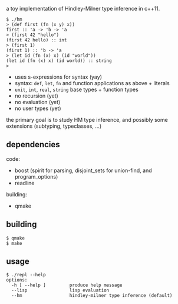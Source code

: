 a toy implementation of Hindley-Milner type inference in c++11.

```
$ ./hm
> (def first (fn (x y) x))
first :: 'a -> 'b -> 'a
> (first 42 "hello")
(first 42 hello) :: int
> (first 1)
(first 1) :: 'b -> 'a
> (let id (fn (x) x) (id "world"))
(let id (fn (x) x) (id world)) :: string
> 
```

- uses s-expressions for syntax (yay)
- syntax: `def`, `let`, `fn` and function applications as above + literals
- `unit`, `int`, `real`, `string` base types + function types
- no recursion (yet)
- no evaluation (yet)
- no user types (yet)

the primary goal is to study HM type inference, and possibly some
extensions (subtyping, typeclasses, ...)


## dependencies

code:
- boost (spirit for parsing, disjoint_sets for union-find, and program_options)
- readline

building:
- qmake

## building

```
$ qmake
$ make
```

## usage

```
$ ./repl --help
options:
  -h [ --help ]         produce help message
  --lisp                lisp evaluation
  --hm                  hindley-milner type inference (default)
```